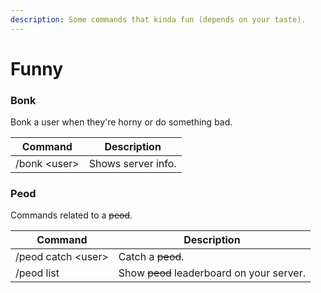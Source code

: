 ```yaml
---
description: Some commands that kinda fun (depends on your taste).
---
```


# Funny

### Bonk

Bonk a user when they're horny or do something bad.

| Command       | Description        |
| ------------- | ------------------ |
| /bonk \<user> | Shows server info. |

### Peod

Commands related to a ~~peod~~.

| Command             | Description                               |
| ------------------- | ----------------------------------------- |
| /peod catch \<user> | Catch a ~~peod~~.                         |
| /peod list          | Show ~~peod~~ leaderboard on your server. |
